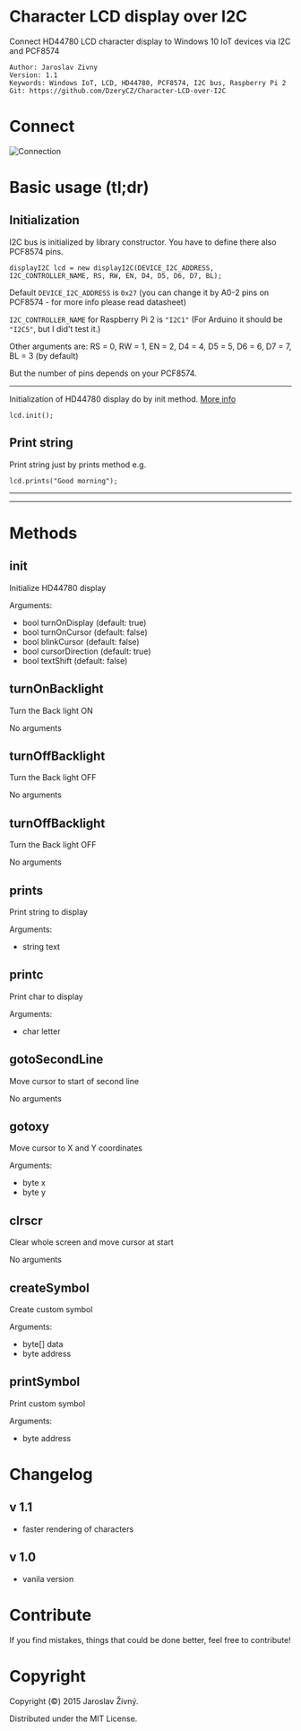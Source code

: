Character LCD display over I2C 
=============================
Connect HD44780 LCD character display to Windows 10 IoT devices via I2C and PCF8574

    Author: Jaroslav Zivny
    Version: 1.1
    Keywords: Windows IoT, LCD, HD44780, PCF8574, I2C bus, Raspberry Pi 2
    Git: https://github.com/DzeryCZ/Character-LCD-over-I2C

Connect
==========

![Connection](https://cloud.githubusercontent.com/assets/4294781/9507211/d25680f4-4c4c-11e5-8aa1-9aada70caa25.jpg)


Basic usage (tl;dr)
===============

Initialization
--------------

I2C bus is initialized by library constructor. You have to define there also PCF8574 pins.


    displayI2C lcd = new displayI2C(DEVICE_I2C_ADDRESS, I2C_CONTROLLER_NAME, RS, RW, EN, D4, D5, D6, D7, BL);


Default `DEVICE_I2C_ADDRESS` is `0x27` (you can change it by A0-2 pins on PCF8574 - for more info please read datasheet)

`I2C_CONTROLLER_NAME` for Raspberry Pi 2 is `"I2C1"` (For Arduino it should be `"I2C5"`, but I did't test it.)

Other arguments are: RS = 0, RW = 1, EN = 2, D4 = 4, D5 = 5, D6 = 6, D7 = 7, BL = 3 (by default)

But the number of pins depends on your PCF8574.

------------------------------------------------------

Initialization of HD44780 display do by init method. [More info](#init)

    lcd.init();
    
Print string
-------------

Print string just by prints method e.g.

    lcd.prints("Good morning");
    


------------------------------------------------------

------------------------------------------------------


Methods
=========

init
----

Initialize HD44780 display

Arguments: 
* bool turnOnDisplay (default: true)
* bool turnOnCursor (default: false)
* bool blinkCursor (default: false)
* bool cursorDirection (default: true)
* bool textShift (default: false)



turnOnBacklight
---------------

Turn the Back light ON

No arguments 



turnOffBacklight
---------------

Turn the Back light OFF

No arguments 



turnOffBacklight
---------------

Turn the Back light OFF

No arguments 



prints
------

Print string to display

Arguments:

* string text



printc
------

Print char to display

Arguments:
* char letter



gotoSecondLine
--------------

Move cursor to start of second line

No arguments



gotoxy
-------

Move cursor to X and Y coordinates

Arguments:
* byte x
* byte y


clrscr
------

Clear whole screen and move cursor at start

No arguments



createSymbol
------------

Create custom symbol

Arguments:
* byte[] data
* byte address



printSymbol
----------

Print custom symbol

Arguments:
* byte address


Changelog
==========

v 1.1
------
* faster rendering of characters

v 1.0 
------
* vanila version


Contribute
===========

If you find mistakes, things that could be done better, feel free to contribute!
    
    
Copyright
=========

Copyright (©) 2015 Jaroslav Živný.

Distributed under the MIT License.
